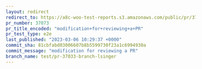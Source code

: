 ```yaml
---
layout: redirect
redirect_to: https://a8c-woo-test-reports.s3.amazonaws.com/public/pr/37073/e2e/index.html
pr_number: 37073
pr_title_encoded: "modification+for+reviewing+a+PR"
pr_test_type: e2e
last_published: "2023-03-06 10:29:37 +0000"
commit_sha: 81cbfabd03006607b8b5599730f23a1c6994930a
commit_message: "modification for reviewing a PR"
branch_name: test/pr-37033-branch-lsinger
---
```

